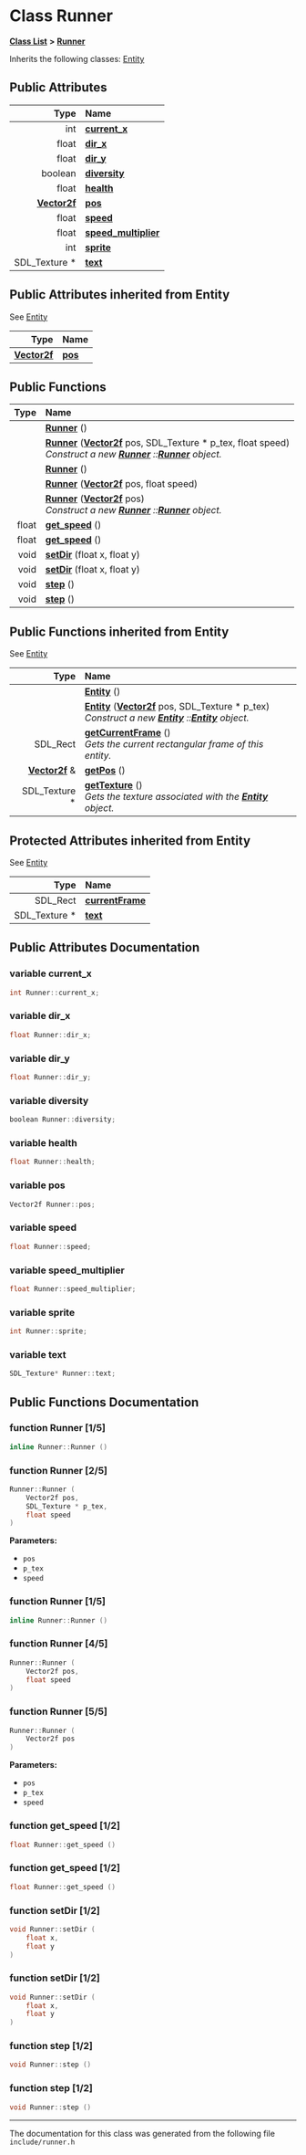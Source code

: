 
# Class Runner


[**Class List**](annotated.md) **>** [**Runner**](classRunner.md)








Inherits the following classes: [Entity](classEntity.md)












## Public Attributes

| Type | Name |
| ---: | :--- |
|  int | [**current\_x**](classRunner.md#variable-current-x)  <br> |
|  float | [**dir\_x**](classRunner.md#variable-dir-x)  <br> |
|  float | [**dir\_y**](classRunner.md#variable-dir-y)  <br> |
|  boolean | [**diversity**](classRunner.md#variable-diversity)  <br> |
|  float | [**health**](classRunner.md#variable-health)  <br> |
|  [**Vector2f**](structVector2f.md) | [**pos**](classRunner.md#variable-pos)  <br> |
|  float | [**speed**](classRunner.md#variable-speed)  <br> |
|  float | [**speed\_multiplier**](classRunner.md#variable-speed-multiplier)  <br> |
|  int | [**sprite**](classRunner.md#variable-sprite)  <br> |
|  SDL\_Texture \* | [**text**](classRunner.md#variable-text)  <br> |

## Public Attributes inherited from Entity

See [Entity](classEntity.md)

| Type | Name |
| ---: | :--- |
|  [**Vector2f**](structVector2f.md) | [**pos**](classEntity.md#variable-pos)  <br> |



## Public Functions

| Type | Name |
| ---: | :--- |
|   | [**Runner**](classRunner.md#function-runner-15) () <br> |
|   | [**Runner**](classRunner.md#function-runner-25) ([**Vector2f**](structVector2f.md) pos, SDL\_Texture \* p\_tex, float speed) <br>_Construct a new_ [_**Runner**_](classRunner.md) _::_[_**Runner**_](classRunner.md) _object._ |
|   | [**Runner**](classRunner.md#function-runner-15) () <br> |
|   | [**Runner**](classRunner.md#function-runner-45) ([**Vector2f**](structVector2f.md) pos, float speed) <br> |
|   | [**Runner**](classRunner.md#function-runner-55) ([**Vector2f**](structVector2f.md) pos) <br>_Construct a new_ [_**Runner**_](classRunner.md) _::_[_**Runner**_](classRunner.md) _object._ |
|  float | [**get\_speed**](classRunner.md#function-get-speed-12) () <br> |
|  float | [**get\_speed**](classRunner.md#function-get-speed-12) () <br> |
|  void | [**setDir**](classRunner.md#function-setdir-12) (float x, float y) <br> |
|  void | [**setDir**](classRunner.md#function-setdir-12) (float x, float y) <br> |
|  void | [**step**](classRunner.md#function-step-12) () <br> |
|  void | [**step**](classRunner.md#function-step-12) () <br> |

## Public Functions inherited from Entity

See [Entity](classEntity.md)

| Type | Name |
| ---: | :--- |
|   | [**Entity**](classEntity.md#function-entity-12) () <br> |
|   | [**Entity**](classEntity.md#function-entity-22) ([**Vector2f**](structVector2f.md) pos, SDL\_Texture \* p\_tex) <br>_Construct a new_ [_**Entity**_](classEntity.md) _::_[_**Entity**_](classEntity.md) _object._ |
|  SDL\_Rect | [**getCurrentFrame**](classEntity.md#function-getcurrentframe) () <br>_Gets the current rectangular frame of this entity._  |
|  [**Vector2f**](structVector2f.md) & | [**getPos**](classEntity.md#function-getpos) () <br> |
|  SDL\_Texture \* | [**getTexture**](classEntity.md#function-gettexture) () <br>_Gets the texture associated with the_ [_**Entity**_](classEntity.md) _object._ |








## Protected Attributes inherited from Entity

See [Entity](classEntity.md)

| Type | Name |
| ---: | :--- |
|  SDL\_Rect | [**currentFrame**](classEntity.md#variable-currentframe)  <br> |
|  SDL\_Texture \* | [**text**](classEntity.md#variable-text)  <br> |







## Public Attributes Documentation


### variable current\_x 


```cpp
int Runner::current_x;
```



### variable dir\_x 


```cpp
float Runner::dir_x;
```



### variable dir\_y 


```cpp
float Runner::dir_y;
```



### variable diversity 


```cpp
boolean Runner::diversity;
```



### variable health 


```cpp
float Runner::health;
```



### variable pos 


```cpp
Vector2f Runner::pos;
```



### variable speed 


```cpp
float Runner::speed;
```



### variable speed\_multiplier 


```cpp
float Runner::speed_multiplier;
```



### variable sprite 


```cpp
int Runner::sprite;
```



### variable text 


```cpp
SDL_Texture* Runner::text;
```


## Public Functions Documentation


### function Runner [1/5]


```cpp
inline Runner::Runner () 
```



### function Runner [2/5]


```cpp
Runner::Runner (
    Vector2f pos,
    SDL_Texture * p_tex,
    float speed
) 
```




**Parameters:**


* `pos` 
* `p_tex` 
* `speed` 



        

### function Runner [1/5]


```cpp
inline Runner::Runner () 
```



### function Runner [4/5]


```cpp
Runner::Runner (
    Vector2f pos,
    float speed
) 
```



### function Runner [5/5]


```cpp
Runner::Runner (
    Vector2f pos
) 
```




**Parameters:**


* `pos` 
* `p_tex` 
* `speed` 



        

### function get\_speed [1/2]


```cpp
float Runner::get_speed () 
```



### function get\_speed [1/2]


```cpp
float Runner::get_speed () 
```



### function setDir [1/2]


```cpp
void Runner::setDir (
    float x,
    float y
) 
```



### function setDir [1/2]


```cpp
void Runner::setDir (
    float x,
    float y
) 
```



### function step [1/2]


```cpp
void Runner::step () 
```



### function step [1/2]


```cpp
void Runner::step () 
```



------------------------------
The documentation for this class was generated from the following file `include/runner.h`